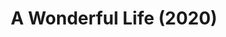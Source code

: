 ---
published: false
cancelled: COVID-19
layout: shows
title: A Wonderful Life (2020)
poster_credit: 
poster_alt:
poster_caption:
category: musical
details:
  Title: A Wonderful Life (musical) - wiki
  Theatre: The Alhambra Theatre & Dining
  Music: Joe Raposo - wiki
  Lyrics: Sheldon Harnick - wiki
  Book: Sheldon Harnick
  Basis: Based on the 1946 film, It's a Wonderful Life produced and directed by Frank Capra.
  Setting: Bedford Falls
  Website: https://www.alhambrajax.com/show/a-wonderful-life/
showtimes: |
  2020-11-25 18:00:00
  2020-11-27 18:00:00
  2020-11-28 11:00:00
  2020-11-28 18:00:00
  2020-11-29 12:00:00
  2020-11-29 18:00:00
  2020-12-01 18:00:00
  2020-12-02 11:00:00
  2020-12-02 18:00:00
  2020-12-03 10:00:00
  2020-12-03 18:00:00
  2020-12-04 18:00:00
  2020-12-05 11:00:00
  2020-12-05 18:00:00
  2020-12-06 12:00:00
  2020-12-06 18:00:00
  2020-12-08 18:00:00
  2020-12-09 11:00:00
  2020-12-09 18:00:00
  2020-12-10 10:00:00
  2020-12-10 18:00:00
  2020-12-11 18:00:00
  2020-12-12 11:00:00
  2020-12-12 18:00:00
  2020-12-13 12:00:00
  2020-12-13 18:00:00
  2020-12-15 18:00:00
  2020-12-16 11:00:00
  2020-12-16 18:00:00
  2020-12-17 11:00:00
  2020-12-17 18:00:00
  2020-12-18 18:00:00
  2020-12-19 11:00:00
  2020-12-19 18:00:00
  2020-12-20 12:00:00
  2020-12-20 18:00:00
  2020-12-22 18:00:00
  2020-12-23 11:00:00
  2020-12-23 18:00:00
  2020-12-24 11:00:00
  2020-12-24 18:00:00
external_links:
  A Wonderful Life: https://www.alhambrajax.com/show/a-wonderful-life/
---